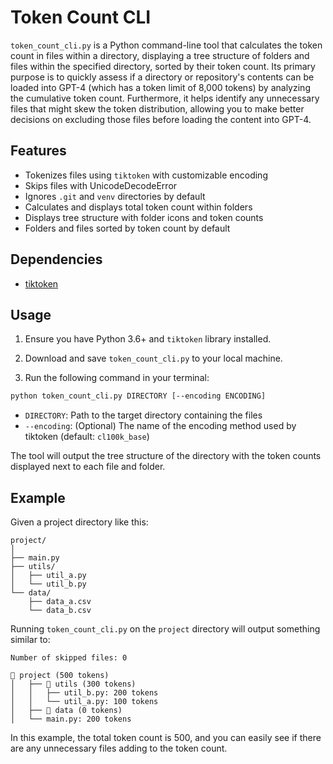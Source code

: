 # Token Count CLI

`token_count_cli.py` is a Python command-line tool that calculates the token count in files within a directory, displaying a tree structure of folders and files within the specified directory, sorted by their token count. Its primary purpose is to quickly assess if a directory or repository's contents can be loaded into GPT-4 (which has a token limit of 8,000 tokens) by analyzing the cumulative token count. Furthermore, it helps identify any unnecessary files that might skew the token distribution, allowing you to make better decisions on excluding those files before loading the content into GPT-4.

## Features

- Tokenizes files using `tiktoken` with customizable encoding
- Skips files with UnicodeDecodeError
- Ignores `.git` and `venv` directories by default
- Calculates and displays total token count within folders
- Displays tree structure with folder icons and token counts
- Folders and files sorted by token count by default

## Dependencies

- [tiktoken](https://github.com/openai/tiktoken)

## Usage

1. Ensure you have Python 3.6+ and `tiktoken` library installed.

2. Download and save `token_count_cli.py` to your local machine.

3. Run the following command in your terminal:

```bash
python token_count_cli.py DIRECTORY [--encoding ENCODING]
```

- `DIRECTORY`: Path to the target directory containing the files
- `--encoding`: (Optional) The name of the encoding method used by tiktoken (default: `cl100k_base`)

The tool will output the tree structure of the directory with the token counts displayed next to each file and folder.

## Example

Given a project directory like this:

```
project/
│
├── main.py
├── utils/
│   ├── util_a.py
│   └── util_b.py
└── data/
    ├── data_a.csv
    └── data_b.csv
```

Running `token_count_cli.py` on the `project` directory will output something similar to:

```
Number of skipped files: 0

📂 project (500 tokens)
│   ├── 📂 utils (300 tokens)
│   │   ├── util_b.py: 200 tokens
│   │   └── util_a.py: 100 tokens
│   ├── 📂 data (0 tokens)
│   └── main.py: 200 tokens
```

In this example, the total token count is 500, and you can easily see if there are any unnecessary files adding to the token count.
